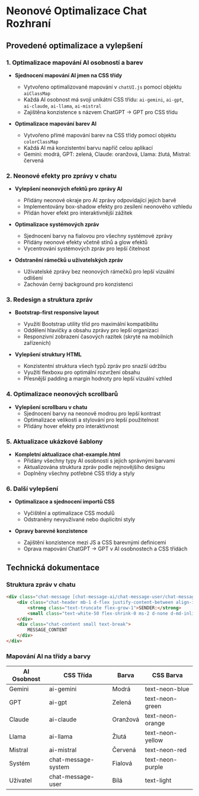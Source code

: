 # Neonové Optimalizace Chat Rozhraní

## Provedené optimalizace a vylepšení

### 1. Optimalizace mapování AI osobností a barev

- **Sjednocení mapování AI jmen na CSS třídy**
  - Vytvořeno optimalizované mapování v `chatUI.js` pomocí objektu `aiClassMap`
  - Každá AI osobnost má svoji unikátní CSS třídu: `ai-gemini`, `ai-gpt`, `ai-claude`, `ai-llama`, `ai-mistral`
  - Zajištěna konzistence s názvem ChatGPT -> GPT pro CSS třídu

- **Optimalizace mapování barev AI**
  - Vytvořeno přímé mapování barev na CSS třídy pomocí objektu `colorClassMap`
  - Každá AI má konzistentní barvu napříč celou aplikací
  - Gemini: modrá, GPT: zelená, Claude: oranžová, Llama: žlutá, Mistral: červená

### 2. Neonové efekty pro zprávy v chatu

- **Vylepšení neonových efektů pro zprávy AI**
  - Přidány neonové okraje pro AI zprávy odpovídající jejich barvě
  - Implementovány box-shadow efekty pro zesílení neonového vzhledu
  - Přidán hover efekt pro interaktivnější zážitek

- **Optimalizace systémových zpráv**
  - Sjednocení barvy na fialovou pro všechny systémové zprávy
  - Přidány neonové efekty včetně stínů a glow efektů
  - Vycentrování systémových zpráv pro lepší čitelnost

- **Odstranění rámečků u uživatelských zpráv**
  - Uživatelské zprávy bez neonových rámečků pro lepší vizuální odlišení
  - Zachován černý background pro konzistenci

### 3. Redesign a struktura zpráv

- **Bootstrap-first responsive layout**
  - Využití Bootstrap utility tříd pro maximální kompatibilitu
  - Oddělení hlavičky a obsahu zprávy pro lepší organizaci
  - Responzivní zobrazení časových razítek (skryté na mobilních zařízeních)

- **Vylepšení struktury HTML**
  - Konzistentní struktura všech typů zpráv pro snazší údržbu
  - Využití flexboxu pro optimální rozvržení obsahu
  - Přesnější padding a margin hodnoty pro lepší vizuální vzhled

### 4. Optimalizace neonových scrollbarů

- **Vylepšení scrollbaru v chatu**
  - Sjednocení barvy na neonově modrou pro lepší kontrast
  - Optimalizace velikosti a stylování pro lepší použitelnost
  - Přidány hover efekty pro interaktivnost

### 5. Aktualizace ukázkové šablony

- **Kompletní aktualizace chat-example.html**
  - Přidány všechny typy AI osobností s jejich správnými barvami
  - Aktualizována struktura zpráv podle nejnovějšího designu
  - Doplněny všechny potřebné CSS třídy a styly

### 6. Další vylepšení

- **Optimalizace a sjednocení importů CSS**
  - Vyčištění a optimalizace CSS modulů
  - Odstraněny nevyužívané nebo duplicitní styly

- **Opravy barevné konzistence**
  - Zajištění konzistence mezi JS a CSS barevnými definicemi
  - Oprava mapování ChatGPT -> GPT v AI osobnostech a CSS třídách

## Technická dokumentace

### Struktura zpráv v chatu

```html
<div class="chat-message [chat-message-ai/chat-message-user/chat-message-system] [ai-CLASS] mb-2 p-2 rounded bg-black overflow-hidden w-100 [text-COLOR]">
    <div class="chat-header mb-1 d-flex justify-content-between align-items-center">
        <strong class="text-truncate flex-grow-1">SENDER:</strong>
        <small class="text-white-50 flex-shrink-0 ms-2 d-none d-md-inline">TIMESTAMP</small>
    </div>
    <div class="chat-content small text-break">
        MESSAGE_CONTENT
    </div>
</div>
```

### Mapování AI na třídy a barvy

| AI Osobnost | CSS Třída | Barva | CSS Barva |
|-------------|-----------|-------|-----------|
| Gemini      | ai-gemini | Modrá | text-neon-blue |
| GPT         | ai-gpt    | Zelená | text-neon-green |
| Claude      | ai-claude | Oranžová | text-neon-orange |
| Llama       | ai-llama  | Žlutá | text-neon-yellow |
| Mistral     | ai-mistral | Červená | text-neon-red |
| Systém      | chat-message-system | Fialová | text-neon-purple |
| Uživatel    | chat-message-user | Bílá | text-light |
